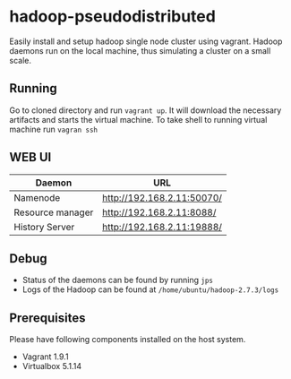 # hadoop-pseudodistributed
Easily install and setup hadoop single node cluster using vagrant.
Hadoop daemons run on the local machine, thus simulating a cluster on a small scale.
## Running
Go to cloned directory and run `vagrant up`. It will download the necessary artifacts and starts the virtual machine. To take shell to running virtual machine run `vagran ssh`

## WEB UI
Daemon | URL
--- | ---
Namenode | http://192.168.2.11:50070/
Resource manager |  http://192.168.2.11:8088/
History Server |  http://192.168.2.11:19888/
## Debug
* Status of the daemons can be found by running `jps`
* Logs of the Hadoop can be found at `/home/ubuntu/hadoop-2.7.3/logs`

## Prerequisites
Please have following components installed on the host system.

* Vagrant 1.9.1
* Virtualbox 5.1.14


